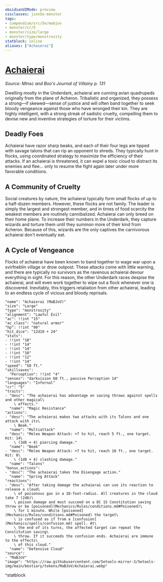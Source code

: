 ```yaml
---
obsidianUIMode: preview
cssclasses: json5e-monster
tags:
- compendium/src/5e/mabjov
- monster/cr/5
- monster/size/large
- monster/type/monstrosity
statblock: inline
aliases: ["Achaierai"]
---
```

# [Achaierai](Mechanics\bestiary\monstrosity/achaierai-mabjov.md)
*Source: Minsc and Boo's Journal of Villainy p. 131*  

Dwelling mostly in the Underdark, achaierai are cunning avian quadrupeds originally from the plane of Acheron. Tribalistic and organized, they possess a strong—if skewed—sense of justice and will often band together to seek bloody vengeance against those who have wronged their kin. They are highly intelligent, with a strong streak of sadistic cruelty, compelling them to devise new and inventive strategies of torture for their victims.

## Deadly Foes

Achaierai have razor sharp beaks, and each of their four legs are tipped with savage talons that can rip an opponent to shreds. They typically hunt in flocks, using coordinated strategy to maximize the efficiency of their attacks. If an achaierai is threatened, it can expel a toxic cloud to distract its enemies and flee... only to resume the fight again later under more favorable conditions.

## A Community of Cruelty

Social creatures by nature, the achaierai typically form small flocks of up to a half-dozen members. However, these flocks are not family. The leader is simply the largest and strongest member, and in times of food scarcity the weakest members are routinely cannibalized. Achaierai can only breed on their home plane. To increase their numbers in the Underdark, they capture wizards and torture them until they summon more of their kind from Acheron. Because of this, wizards are the only captives the carnivorous achaierai don't eventually eat.

## A Cycle of Vengeance

Flocks of achaierai have been known to band together to wage war upon a svirfneblin village or drow outpost. These attacks come with little warning, and there are typically no survivors as the ravenous achaierai devour everything in sight. For this reason, the other Underdark races despise the achaierai, and will even work together to wipe out a flock whenever one is discovered. Inevitably, this triggers retaliation from other achaierai, leading to an endless cycle of vicious and bloody reprisals.

```statblock
"name": "Achaierai (MaBJoV)"
"size": "Large"
"type": "monstrosity"
"alignment": "Lawful Evil"
"ac": !!int "15"
"ac_class": "natural armor"
"hp": !!int "90"
"hit_dice": "12d10 + 24"
"stats":
- !!int "18"
- !!int "14"
- !!int "14"
- !!int "10"
- !!int "12"
- !!int "14"
"speed": "50 ft."
"skillsaves":
  "Perception": !!int "4"
"senses": "darkvision 60 ft., passive Perception 14"
"languages": "Infernal"
"cr": "5"
"traits":
- "desc": "The achaierai has advantage on saving throws against spells and other magical\
    \ effects."
  "name": "Magic Resistance"
"actions":
- "desc": "The achaierai makes two attacks with its Talons and one attack with its\
    \ Beak."
  "name": "Multiattack"
- "desc": "Melee Weapon Attack: +7 to hit, reach 5 ft., one target. Hit: 14\
    \ (3d6 + 4) piercing damage."
  "name": "Beak"
- "desc": "Melee Weapon Attack: +7 to hit, reach 10 ft., one target. Hit: 8\
    \ (1d8 + 4) slashing damage."
  "name": "Talons"
"bonus_actions":
- "desc": "The achaierai takes the Disengage action."
  "name": "Spring Attack"
"reactions":
- "desc": "After taking damage the achaierai can use its reaction to release a cloud\
    \ of poisonous gas in a 10-foot-radius. All creatures in the cloud take 7 (2d6)\
    \ poison damage and must succeed on a DC 15 Constitution saving throw or be [poisoned](Mechanics/Rules/conditions.md#Poisoned)\
    \ for 1 minute. While [poisoned](Mechanics/Rules/conditions.md#Poisoned) the target\
    \ is confused as if from a [confusion](Mechanics/spells/confusion.md) spell. At\
    \ the end of its turns, the affected target can repeat the Constitution saving\
    \ throw. If it succeeds the confusion ends. Achaierai are immune to the effects\
    \ of this cloud."
  "name": "Defensive Cloud"
"source":
- "MaBJoV"
"image": "https://raw.githubusercontent.com/5etools-mirror-3/5etools-img/main/bestiary/tokens/MaBJoV/Achaierai.webp"
```
^statblock